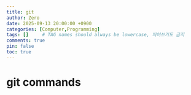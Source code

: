 ```yaml
---
title: git 
author: Zero
date: 2025-09-13 20:00:00 +0900
categories: [Computer,Programming]
tags: []     # TAG names should always be lowercase, 띄어쓰기도 금지
comments: true
pin: false
toc: true
---
```


# git commands
